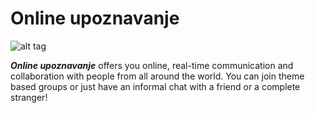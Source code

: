 # Online upoznavanje

![alt tag](http://i.imgur.com/8nDzWIH.png)

***Online upoznavanje*** offers you online, real-time communication and collaboration with people from all around the world. You can join theme based groups or just have an informal chat with a friend or a complete stranger!